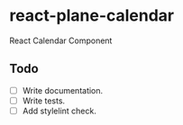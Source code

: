 # react-plane-calendar
React Calendar Component

## Todo
- [ ] Write documentation.
- [ ] Write tests.
- [ ] Add stylelint check.
